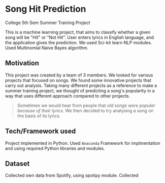 # Song Hit Prediction
College 5th Sem Summer Training Project

This is a machine learning project, that aims to classify whether a given song will be "Hit" or "Not Hit". User enters lyrics in English language, and the application gives the prediction. We used Sci-kit learn NLP modules. Used Multinomial Naive Bayes algorithm.

## Motivation
This project was created by a team of 3 members. We looked for various projects that focused on songs. We found some innovative projects that carry out analysis. Taking many different projects as a reference to make a summer training project, we thought of predicting a song's popularity in a way that uses different approach compared to other projects. 
> Sometimes we would hear from people that _old songs were popular because of their lyrics._
We then decided to try analysing a song on the basis of its lyrics.

## Tech/Framework used
Project implemented in Python.
Used `Anaconda` Framework for implmentation and using required Python libraries and modules.

## Dataset
Collected own data from Spotify, using spotipy module. Collected
